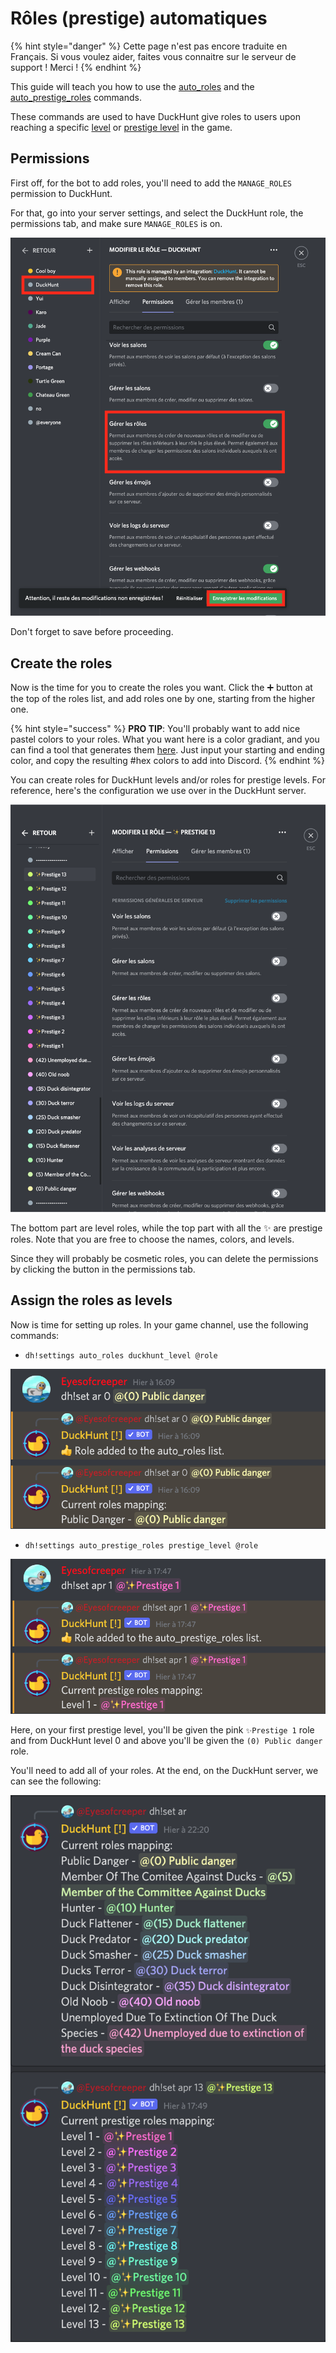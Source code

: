 # Rôles \(prestige\) automatiques

{% hint style="danger" %}
Cette page n'est pas encore traduite en Français. Si vous voulez aider, faites vous connaitre sur le serveur de support ! Merci !
{% endhint %}

This guide will teach you how to use the [auto\_roles](https://duckhunt.me/commands/settings/auto_roles) and the [auto\_prestige\_roles](https://duckhunt.me/commands/settings/auto_prestige_roles) commands.

These commands are used to have DuckHunt give roles to users upon reaching a specific [level](../players-guide/levels-and-experience.md#game-levels) or [prestige level](../players-guide/levels-and-experience.md#prestige-levels) in the game.

## Permissions

First off, for the bot to add roles, you'll need to add the `MANAGE_ROLES` permission to DuckHunt.

For that, go into your server settings, and select the DuckHunt role, the permissions tab, and make sure `MANAGE_ROLES` is on.

![Add the manage roles permission, then save.](../.gitbook/assets/dh_perms.png)

Don't forget to save before proceeding.

## Create the roles

Now is the time for you to create the roles you want. Click the ➕ button at the top of the roles list, and add roles one by one, starting from the higher one.

{% hint style="success" %}
**PRO TIP**: You'll probably want to add nice pastel colors to your roles. What you want here is a color gradiant, and you can find a tool that generates them [here](https://www.colorhexa.com/ccff66-to-ff66cc). Just input your starting and ending color, and copy the resulting \#hex colors to add into Discord.
{% endhint %}

You can create roles for DuckHunt levels and/or roles for prestige levels. For reference, here's the configuration we use over in the DuckHunt server.

![Roles used in the DuckHunt server](../.gitbook/assets/dh_roles.png)

The bottom part are level roles, while the top part with all the ✨ are prestige roles. Note that you are free to choose the names, colors, and levels.

Since they will probably be cosmetic roles, you can delete the permissions by clicking the button in the permissions tab.

## Assign the roles as levels

Now is time for setting up roles. In your game channel, use the following commands:

* `dh!settings auto_roles duckhunt_level @role`

![How to add level roles on DuckHunt. ](../.gitbook/assets/add_level_roles.png)

* `dh!settings auto_prestige_roles prestige_level @role`

![How to add prestige roles on the Duckhunt bot.](../.gitbook/assets/add_prestige_roles.png)

Here, on your first prestige level, you'll be given the pink `✨Prestige 1` role and from DuckHunt level 0 and above you'll be given the `(0) Public danger` role.

You'll need to add all of your roles. At the end, on the DuckHunt server, we can see the following:

![Roles added in the server, automatically given by the bot.](../.gitbook/assets/added_roles.png)

